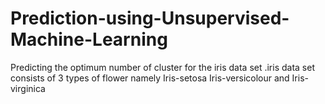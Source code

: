 # Prediction-using-Unsupervised-Machine-Learning
Predicting the optimum number of cluster for the iris data set .iris data set consists of 3 types of flower namely Iris-setosa Iris-versicolour and Iris-virginica
